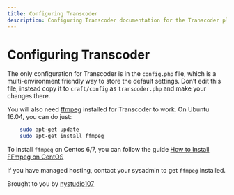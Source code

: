 ```yaml
---
title: Configuring Transcoder
description: Configuring Transcoder documentation for the Transcoder plugin. The Transcoder plugin allows you to transcode video & audio files to various formats, and provide video thumbnails
---
```

# Configuring Transcoder

The only configuration for Transcoder is in the `config.php` file, which is a multi-environment friendly way to store the default settings.  Don’t edit this file, instead copy it to `craft/config` as `transcoder.php` and make your changes there.

You will also need [ffmpeg](https://ffmpeg.org/) installed for Transcoder to work. On Ubuntu 16.04, you can do just:

```bash
    sudo apt-get update
    sudo apt-get install ffmpeg
```

To install `ffmpeg` on Centos 6/7, you can follow the guide [How to Install FFmpeg on CentOS](https://www.vultr.com/docs/how-to-install-ffmpeg-on-centos)

If you have managed hosting, contact your sysadmin to get `ffmpeg` installed.

Brought to you by [nystudio107](https://nystudio107.com)
